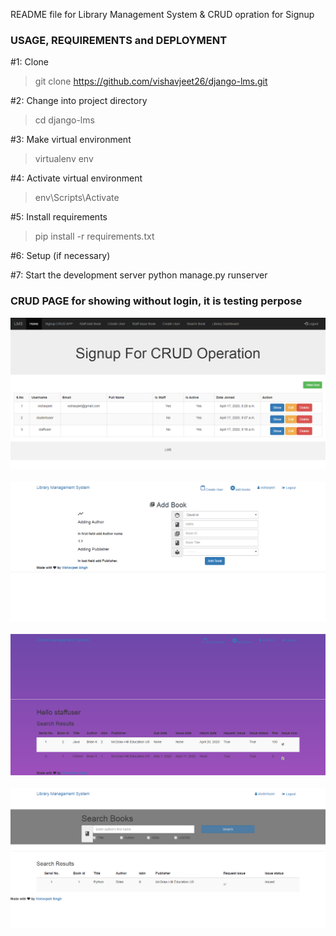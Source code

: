 README file for Library Management System & CRUD opration for Signup

### USAGE, REQUIREMENTS and DEPLOYMENT

#1: Clone 
> git clone https://github.com/vishavjeet26/django-lms.git

#2: Change into project directory
>cd django-lms

#3: Make virtual environment
>virtualenv env

#4: Activate virtual environment
>env\Scripts\Activate

#5: Install requirements
>pip install -r requirements.txt

#6: Setup (if necessary)

#7: Start the development server
python manage.py runserver


### CRUD PAGE for showing without login, it is testing perpose

<img src="screenshoot/1.png" alt="CRUD">
<br><br>
<img src="screenshoot/2.png" alt="CRUD">
<br><br>
<img src="screenshoot/3.png" alt="CRUD">
<br><br>
<img src="screenshoot/4.png" alt="CRUD">
